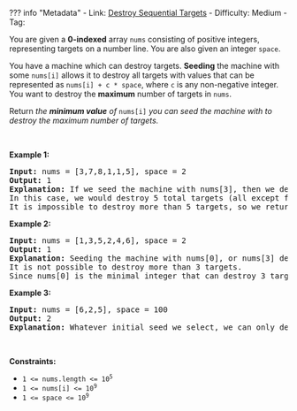 
??? info "Metadata"
    - Link: [Destroy Sequential Targets](https://leetcode.com/problems/destroy-sequential-targets)
    - Difficulty: Medium
    - Tag: 

<p>You are given a <strong>0-indexed</strong> array <code>nums</code> consisting of positive integers, representing targets on a number line. You are also given an integer <code>space</code>.</p>

<p>You have a machine which can destroy targets. <strong>Seeding</strong> the machine with some <code>nums[i]</code> allows it to destroy all targets with values that can be represented as <code>nums[i] + c * space</code>, where <code>c</code> is any non-negative integer. You want to destroy the <strong>maximum</strong> number of targets in <code>nums</code>.</p>

<p>Return<em> the <strong>minimum value</strong> of </em><code>nums[i]</code><em> you can seed the machine with to destroy the maximum number of targets.</em></p>

<p>&nbsp;</p>
<p><strong class="example">Example 1:</strong></p>

<pre>
<strong>Input:</strong> nums = [3,7,8,1,1,5], space = 2
<strong>Output:</strong> 1
<strong>Explanation:</strong> If we seed the machine with nums[3], then we destroy all targets equal to 1,3,5,7,9,... 
In this case, we would destroy 5 total targets (all except for nums[2]). 
It is impossible to destroy more than 5 targets, so we return nums[3].
</pre>

<p><strong class="example">Example 2:</strong></p>

<pre>
<strong>Input:</strong> nums = [1,3,5,2,4,6], space = 2
<strong>Output:</strong> 1
<strong>Explanation:</strong> Seeding the machine with nums[0], or nums[3] destroys 3 targets. 
It is not possible to destroy more than 3 targets.
Since nums[0] is the minimal integer that can destroy 3 targets, we return 1.
</pre>

<p><strong class="example">Example 3:</strong></p>

<pre>
<strong>Input:</strong> nums = [6,2,5], space = 100
<strong>Output:</strong> 2
<strong>Explanation:</strong> Whatever initial seed we select, we can only destroy 1 target. The minimal seed is nums[1].
</pre>

<p>&nbsp;</p>
<p><strong>Constraints:</strong></p>

<ul>
	<li><code>1 &lt;= nums.length &lt;= 10<sup>5</sup></code></li>
	<li><code>1 &lt;= nums[i] &lt;= 10<sup>9</sup></code></li>
	<li><code>1 &lt;= space &lt;=&nbsp;10<sup>9</sup></code></li>
</ul>

